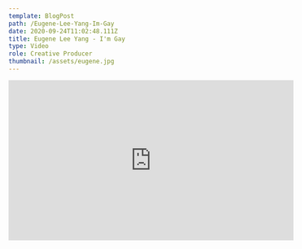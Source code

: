 ```yaml
---
template: BlogPost
path: /Eugene-Lee-Yang-Im-Gay
date: 2020-09-24T11:02:48.111Z
title: Eugene Lee Yang - I'm Gay
type: Video
role: Creative Producer
thumbnail: /assets/eugene.jpg
---
```

<iframe width="560" height="315" src="https://www.youtube.com/embed/qpipLfMiaYU" frameborder="0" allow="accelerometer; autoplay; clipboard-write; encrypted-media; gyroscope; picture-in-picture" allowfullscreen></iframe>
